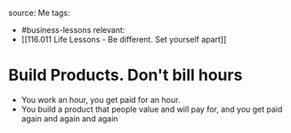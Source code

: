 source: Me
tags:
- #business-lessons 
relevant:
- [[116.011 Life Lessons - Be different. Set yourself apart]]

# Build Products. Don't bill hours

- You work an hour, you get paid for an hour.
- You build a product that people value and will pay for, and you get paid again and again and again